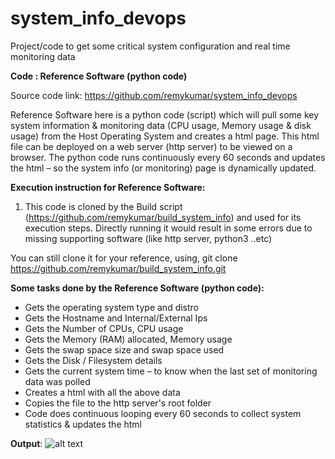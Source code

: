 # system_info_devops
Project/code to get some critical system configuration and real time monitoring data

**Code : Reference Software (python code)**

Source code link: https://github.com/remykumar/system_info_devops

Reference Software here is a python code (script) which will pull some key system information & monitoring data (CPU usage, Memory usage & disk usage) from the Host Operating System and creates a html page. This html file can be deployed on a web server (http server) to be viewed on a browser. The python code runs continuously every 60 seconds and updates the html – so the system info (or monitoring) page is dynamically updated. 

**Execution instruction for Reference Software:**
1. This code is cloned by the Build script (https://github.com/remykumar/build_system_info) and used for its execution steps. 
Directly running it would result in some errors due to missing supporting software (like http server, python3 ..etc) 

You can still clone it for your reference, using, 
git clone https://github.com/remykumar/build_system_info.git


**Some tasks done by the Reference Software (python code):** 
-	Gets the operating system type and distro
-	Gets the Hostname and Internal/External Ips
-	Gets the Number of CPUs, CPU usage
-	Gets the Memory (RAM) allocated, Memory usage
-	Gets the swap space size and swap space used 
-	Gets the Disk / Filesystem details  
-	Gets the current system time – to know when the last set of monitoring data was polled
-	Creates a html with all the above data 
-	Copies the file to the http server's root folder
-	Code does continuous looping every 60 seconds to collect system statistics & updates the html

**Output**: 
![alt text](https://uchicago-module2-assignment.s3.us-east-2.amazonaws.com/Step4_2.png)
